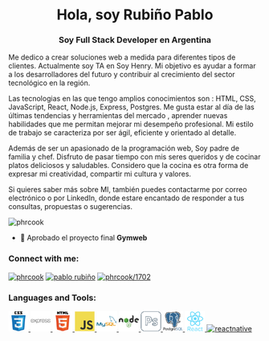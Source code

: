 
<h1 align="center">Hola, soy Rubiño Pablo</h1>
<h3 align="center">Soy Full Stack Developer en Argentina</h3>

<p align="start"> Me dedico a crear soluciones web a medida para diferentes tipos de clientes. Actualmente soy TA en Soy Henry. Mi objetivo es ayudar a formar a los desarrolladores del futuro y contribuir al crecimiento del sector tecnológico en la región.

Las tecnologias en las que tengo amplios conocimientos son : HTML, CSS, JavaScript, React, Node.js, Express, Postgres.
Me gusta estar al día de las últimas tendencias y herramientas del mercado , aprender nuevas habilidades que me permitan mejorar mi desempeño profesional. Mi estilo de trabajo se caracteriza por ser ágil, eficiente y orientado al detalle.

Además de ser un apasionado de la programación web, Soy padre de familia y chef. Disfruto de pasar tiempo con mis seres queridos y de cocinar platos deliciosos y saludables. Considero que la cocina es otra forma de expresar mi creatividad, compartir mi cultura y valores.

Si quieres saber más sobre MI, también puedes contactarme por correo electrónico o por LinkedIn, donde estare encantado de responder a tus consultas, propuestas o sugerencias. <p>


<p align="left"> <img src="https://komarev.com/ghpvc/?username=phrcook&label=Profile%20views&color=0e75b6&style=flat" alt="phrcook" /> </p>

- 🔭 Aprobado el proyecto final **Gymweb**

<h3 align="left">Connect with me:</h3>
<p align="left">
<a href="https://linkedin.com/in/phrcook" target="blank"><img align="center" src="https://raw.githubusercontent.com/rahuldkjain/github-profile-readme-generator/master/src/images/icons/Social/linked-in-alt.svg" alt="phrcook" height="30" width="40" /></a>
<a href="https://fb.com/pablo rubiño" target="blank"><img align="center" src="https://raw.githubusercontent.com/rahuldkjain/github-profile-readme-generator/master/src/images/icons/Social/facebook.svg" alt="pablo rubiño" height="30" width="40" /></a>
<a href="https://instagram.com/phrcook/1702" target="blank"><img align="center" src="https://raw.githubusercontent.com/rahuldkjain/github-profile-readme-generator/master/src/images/icons/Social/instagram.svg" alt="phrcook/1702" height="30" width="40" /></a>
</p>

<h3 align="left">Languages and Tools:</h3>
<p align="left"> <a href="https://www.w3schools.com/css/" target="_blank" rel="noreferrer"> <img src="https://raw.githubusercontent.com/devicons/devicon/master/icons/css3/css3-original-wordmark.svg" alt="css3" width="40" height="40"/> </a> <a href="https://expressjs.com" target="_blank" rel="noreferrer"> <img src="https://raw.githubusercontent.com/devicons/devicon/master/icons/express/express-original-wordmark.svg" alt="express" width="40" height="40"/> </a> <a href="https://www.w3.org/html/" target="_blank" rel="noreferrer"> <img src="https://raw.githubusercontent.com/devicons/devicon/master/icons/html5/html5-original-wordmark.svg" alt="html5" width="40" height="40"/> </a> <a href="https://developer.mozilla.org/en-US/docs/Web/JavaScript" target="_blank" rel="noreferrer"> <img src="https://raw.githubusercontent.com/devicons/devicon/master/icons/javascript/javascript-original.svg" alt="javascript" width="40" height="40"/> </a> <a href="https://www.mysql.com/" target="_blank" rel="noreferrer"> <img src="https://raw.githubusercontent.com/devicons/devicon/master/icons/mysql/mysql-original-wordmark.svg" alt="mysql" width="40" height="40"/> </a> <a href="https://nodejs.org" target="_blank" rel="noreferrer"> <img src="https://raw.githubusercontent.com/devicons/devicon/master/icons/nodejs/nodejs-original-wordmark.svg" alt="nodejs" width="40" height="40"/> </a> <a href="https://www.photoshop.com/en" target="_blank" rel="noreferrer"> <img src="https://raw.githubusercontent.com/devicons/devicon/master/icons/photoshop/photoshop-line.svg" alt="photoshop" width="40" height="40"/> </a> <a href="https://www.postgresql.org" target="_blank" rel="noreferrer"> <img src="https://raw.githubusercontent.com/devicons/devicon/master/icons/postgresql/postgresql-original-wordmark.svg" alt="postgresql" width="40" height="40"/> </a> <a href="https://reactjs.org/" target="_blank" rel="noreferrer"> <img src="https://raw.githubusercontent.com/devicons/devicon/master/icons/react/react-original-wordmark.svg" alt="react" width="40" height="40"/> </a> <a href="https://reactnative.dev/" target="_blank" rel="noreferrer"> <img src="https://reactnative.dev/img/header_logo.svg" alt="reactnative" width="40" height="40"/> </a> </p>
